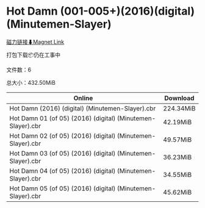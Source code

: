 # Hot Damn (001-005+)(2016)(digital)(Minutemen-Slayer)

[磁力链接⬇Magnet Link](magnet:?xt=urn:btih:6c665ff054c35f716b48907704d2ea93db601029&dn=Hot%20Damn%20%28001-005%2B%29%282016%29%28digital%29%28Minutemen-Slayer%29)

打包下载📦仍在工事中

文件数：6

总大小：432.50MiB

Online | Download
--- | ---
Hot Damn (2016) (digital) (Minutemen-Slayer).cbr | 224.34MiB
Hot Damn 01 (of 05) (2016) (digital) (Minutemen-Slayer).cbr | 42.19MiB
Hot Damn 02 (of 05) (2016) (digital) (Minutemen-Slayer).cbr | 49.57MiB
Hot Damn 03 (of 05) (2016) (digital) (Minutemen-Slayer).cbr | 36.23MiB
Hot Damn 04 (of 05) (2016) (digital) (Minutemen-Slayer).cbr | 34.55MiB
Hot Damn 05 (of 05) (2016) (digital) (Minutemen-Slayer).cbr | 45.62MiB